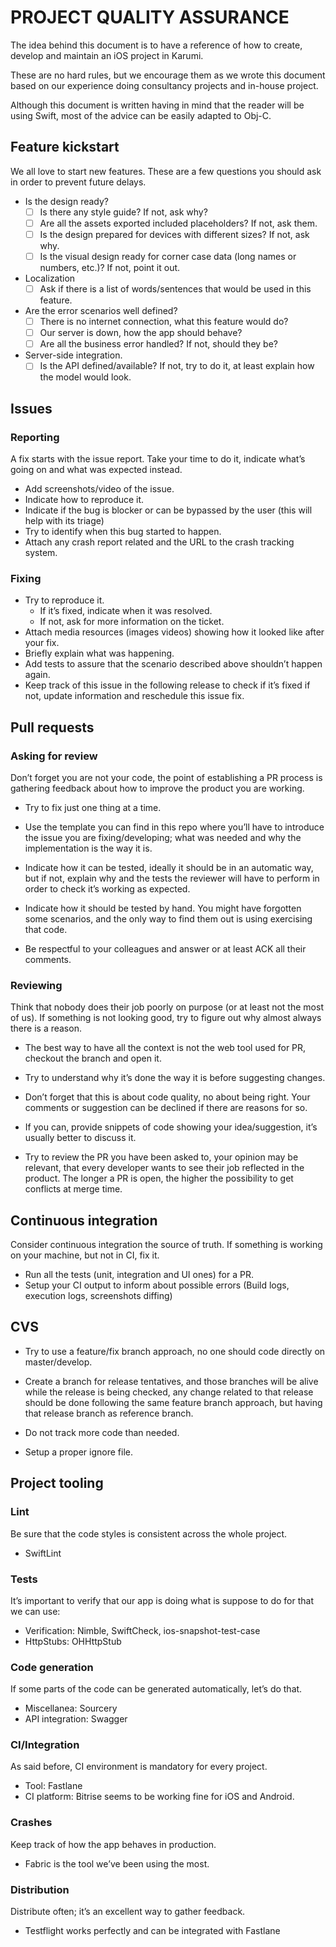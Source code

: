 # PROJECT QUALITY ASSURANCE #

The idea behind this document is to have a reference of how to create, develop and maintain an iOS project in Karumi.

These are no hard rules, but we encourage them as we wrote this document based on our experience doing consultancy projects and in-house project.

Although this document is written having in mind that the reader will be using Swift, most of the advice can be easily adapted to Obj-C.

## Feature kickstart ##

We all love to start new features. These are a few questions you should ask in order to prevent future delays.

* Is the design ready?
    - [ ] Is there any style guide? If not, ask why?
    - [ ] Are all the assets exported included placeholders? If not, ask them.
    - [ ] Is the design prepared for devices with different sizes? If not, ask why.
    - [ ] Is the visual design ready for corner case data (long names or numbers, etc.)? If not, point it out.
* Localization
    - [ ] Ask if there is a list of words/sentences that would be used in this feature.
* Are the error scenarios well defined?
    - [ ] There is no internet connection, what this feature would do?
    - [ ] Our server is down, how the app should behave?
    - [ ] Are all the business error handled? If not, should they be?
* Server-side integration.
    - [ ] Is the API defined/available? If not, try to do it, at least explain how the model would look.

## Issues ##

### Reporting ###
A fix starts with the issue report. Take your time to do it, indicate what’s going on and what was expected instead.

* Add screenshots/video of the issue.
* Indicate how to reproduce it.
* Indicate if the bug is blocker or can be bypassed by the user (this will help with its triage)
* Try to identify when this bug started to happen.
* Attach any crash report related and the URL to the crash tracking system.

### Fixing ###

* Try to reproduce it. 
    * If it’s fixed, indicate when it was resolved.
    * If not, ask for more information on the ticket.
* Attach media resources (images videos) showing how it looked like after your fix.
* Briefly explain what was happening.
* Add tests to assure that the scenario described above shouldn’t happen again.
* Keep track of this issue in the following release to check if it’s fixed if not, update information and reschedule this issue fix.

## Pull requests ##

### Asking for review ###

Don’t forget you are not your code, the point of establishing a PR process is gathering feedback about how to improve the product you are working.

* Try to fix just one thing at a time.

* Use the template you can find in this repo where you’ll have to introduce the issue you are fixing/developing; what was needed and why the implementation is the way it is.

* Indicate how it can be tested, ideally it should be in an automatic way, but if not, explain why and the tests the reviewer will have to perform in order to check it’s working as expected.

* Indicate how it should be tested by hand. You might have forgotten some scenarios, and the only way to find them out is using exercising that code.

* Be respectful to your colleagues and answer or at least ACK all their comments.

### Reviewing ###

Think that nobody does their job poorly on purpose (or at least not the most of us). If something is not looking good, try to figure out why almost always there is a reason.

* The best way to have all the context is not the web tool used for PR, checkout the branch and open it.

* Try to understand why it’s done the way it is before suggesting changes.

* Don’t forget that this is about code quality, no about being right. Your comments or suggestion can be declined if there are reasons for so.

* If you can, provide snippets of code showing your idea/suggestion, it’s usually better to discuss it.

* Try to review the PR you have been asked to, your opinion may be relevant, that every developer wants to see their job reflected in the product. The longer a PR is open, the higher the possibility to get conflicts at merge time.


## Continuous integration ##

Consider continuous integration the source of truth. If something is working on your machine, but not in CI, fix it.

* Run all the tests (unit, integration and UI ones) for a PR.
* Setup your CI output to inform about possible errors (Build logs, execution logs, screenshots diffing)

## CVS ##

* Try to use a feature/fix branch approach, no one should code directly on master/develop.

* Create a branch for release tentatives, and those branches will be alive while the release is being checked, any change related to that release should be done following the same feature branch approach, but having that release branch as reference branch.

* Do not track more code than needed.

* Setup a proper ignore file.

## Project tooling ##

### Lint ###

Be sure that the code styles is consistent across the whole project.

* SwiftLint

### Tests ###

It’s important to verify that our app is doing what is suppose to do for that we can use:

* Verification: Nimble, SwiftCheck, ios-snapshot-test-case
* HttpStubs: OHHttpStub

### Code generation ###

If some parts of the code can be generated automatically, let’s do that.

* Miscellanea: Sourcery
* API integration: Swagger

### CI/Integration ###

As said before, CI environment is mandatory for every project.

* Tool: Fastlane
* CI platform: Bitrise seems to be working fine for iOS and Android.

### Crashes ###

Keep track of how the app behaves in production.

* Fabric is the tool we’ve been using the most.

### Distribution ###

Distribute often; it’s an excellent way to gather feedback.

* Testflight works perfectly and can be integrated with Fastlane